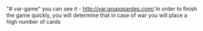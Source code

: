 "# var-game" 
you can see it - http://var.grupopardes.com/
In order to finish the game quickly, you will determine that in case of war you will place a high number of cards
